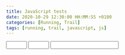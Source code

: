 ```yaml
---
title: JavaScript tests
date: 2020-10-29 12:30:00 HH:MM:SS +0100
categories: [Running, Trail]
tags: [running, trail, javascript, js]
---
```


<script>
// $("input[name='masknumber']").on("keyup", function(){
//     $("input[name='number']").val(destroyMask(this.value));
//     this.value = createMask($("input[name='number']").val());
// })

// function createMask(string){
//   console.log(string)
// 	return string.replace(/(\d{2})(\d{3})(\d{2})/,"$1-$2-$3");
// }

// function destroyMask(string){
//   console.log(string)
// 	return string.replace(/\D/g,'').substring(0, 8);
// }

$("input[name='minutes']").on("keyup", function(){
    $("input[name='toto']").val(this.value);
    // this.value = createMask($("input[name='number']").val());
})

</script>

<!-- <input type="text" name="masknumber">
<input type="text" name="number" style="display:none;"> -->

<input type="number" id="minutes" name="minutes" min="00" max="59">

<input type="number" id="seconds" name="seconds" min="00" max="59">

<input type="text" name="toto">